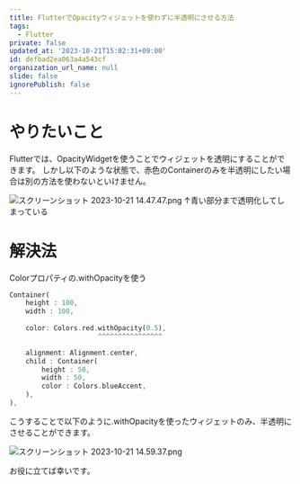 ```yaml
---
title: FlutterでOpacityウィジェットを使わずに半透明にさせる方法
tags:
  - Flutter
private: false
updated_at: '2023-10-21T15:02:31+09:00'
id: defbad2ea063a4a543cf
organization_url_name: null
slide: false
ignorePublish: false
---
```

# やりたいこと
Flutterでは、OpacityWidgetを使うことでウィジェットを透明にすることができます。
しかし以下のような状態で、赤色のContainerのみを半透明にしたい場合は別の方法を使わないといけません。

![スクリーンショット 2023-10-21 14.47.47.png](https://qiita-image-store.s3.ap-northeast-1.amazonaws.com/0/2778030/59e56178-d0a6-42e0-7416-da8b1459fffc.png)
↑青い部分まで透明化してしまっている

# 解決法
Colorプロパティの.withOpacityを使う

```dart
Container(
    height : 100,
    width : 100,
              
    color: Colors.red.withOpacity(0.5),
                      ^^^^^^^^^^^^^^^^

    alignment: Alignment.center,
    child : Container(
        height : 50,
        width : 50,
        color : Colors.blueAccent,
    ), 
),
```

こうすることで以下のように.withOpacityを使ったウィジェットのみ、半透明にさせることができます。

![スクリーンショット 2023-10-21 14.59.37.png](https://qiita-image-store.s3.ap-northeast-1.amazonaws.com/0/2778030/9c9e364c-5d8f-5f42-2923-d445f0abec91.png)

お役に立てば幸いです。
